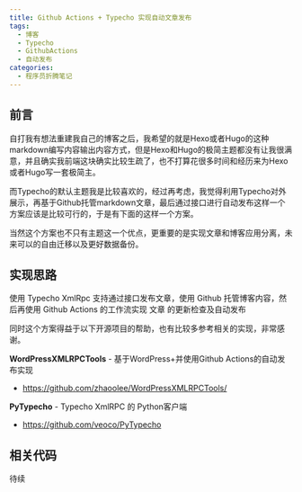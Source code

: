 ```yaml
---
title: Github Actions + Typecho 实现自动文章发布
tags:
  - 博客
  - Typecho
  - GithubActions
  - 自动发布
categories:
  - 程序员折腾笔记
---
```

## 前言

自打我有想法重建我自己的博客之后，我希望的就是Hexo或者Hugo的这种markdown编写内容输出内容方式，但是Hexo和Hugo的极简主题都没有让我很满意，并且确实我前端这块确实比较生疏了，也不打算花很多时间和经历来为Hexo或者Hugo写一套极简主。

而Typecho的默认主题我是比较喜欢的，经过再考虑，我觉得利用Typecho对外展示，再基于Github托管markdown文章，最后通过接口进行自动发布这样一个方案应该是比较可行的，于是有下面的这样一个方案。

当然这个方案也不只有主题这一个优点，更重要的是实现文章和博客应用分离，未来可以的自由迁移以及更好数据备份。

## 实现思路

使用 Typecho XmlRpc 支持通过接口发布文章，使用 Github 托管博客内容，然后再使用 Github Actions 的工作流实现 文章 的更新检查及自动发布

同时这个方案得益于以下开源项目的帮助，也有比较多参考相关的实现，非常感谢。

**WordPressXMLRPCTools** - 基于WordPress+并使用Github Actions的自动发布实现 
- https://github.com/zhaoolee/WordPressXMLRPCTools/

**PyTypecho** - Typecho XmlRPC 的 Python客户端
- https://github.com/veoco/PyTypecho

## 相关代码

待续
